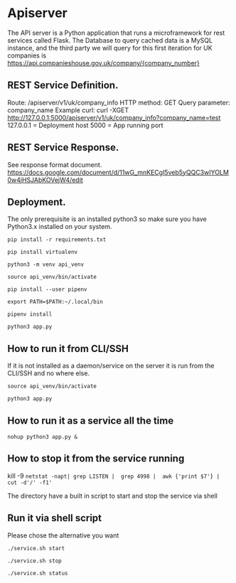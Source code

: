 # Apiserver

The API server is a Python application that runs a microframework for rest services called Flask.
The Database to query cached data is a MySQL instance, and the third party we will query for this first iteration for UK companies is https://api.companieshouse.gov.uk/company/{company_number}

## REST Service Definition.

Route: /apiserver/v1/uk/company_info
HTTP method: GET
Query parameter: company_name
Example curl:
curl -XGET http://127.0.0.1:5000/apiserver/v1/uk/company_info?company_name=test
127.0.0.1 = Deployment host
5000 = App running port

## REST Service Response.

See response format document.
https://docs.google.com/document/d/11wG_mnKECgI5veb5yQQC3wIYOLM0w4jHSJAbKOVejW4/edit


## Deployment.
The only prerequisite is an installed python3 so make sure you have Python3.x installed on your system.

`pip install -r requirements.txt `

`pip install virtualenv`

`python3 -m venv api_venv`

`source api_venv/bin/activate`

`pip install --user pipenv`

`export PATH=$PATH:~/.local/bin`

`pipenv install`

`python3 app.py` 

## How to run it from CLI/SSH
If it is not installed as a daemon/service on the server it is run from the CLI/SSH and no where else.

`source api_venv/bin/activate`

`python3 app.py` 

## How to run it as a service all the time

` nohup python3 app.py & `

## How to stop it from the service running

 kill -9 `netstat -napt| grep LISTEN |  grep 4998 |  awk {'print $7'} | cut -d'/' -f1' ` 
 
 The directory have a built in script to start and stop the service via shell

## Run it via shell script
Please chose the alternative you want

`./service.sh start`

`./service.sh stop `

`./service.sh status `
